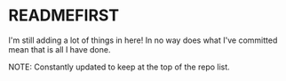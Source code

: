 # READMEFIRST
I'm still adding a lot of things in here! In no way does what I've committed mean that is all I have done.





NOTE: Constantly updated to keep at the top of the repo list.



